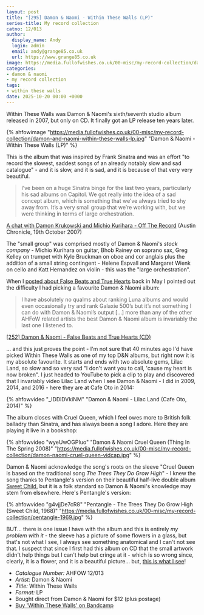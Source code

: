 ```yaml
---
layout: post
title: "[295] Damon & Naomi - Within These Walls (LP)"
series-title: My record collection
catno: 12/013
author:
  display_name: Andy
  login: admin
  email: andy@grange85.co.uk
  url: https://www.grange85.co.uk
image: https://media.fullofwishes.co.uk/00-misc/my-record-collection/damon-and-naomi-within-these-walls-lp.jpg
categories:
- damon & naomi
- my record collection
tags:
- within these walls
date: 2025-10-20 00:00 +0000
---
```

Within These Walls was Damon & Naomi's sixth/seventh studio album released in 2007, but only on CD. It finally got an LP release ten years later.

{% ahfowimage "https://media.fullofwishes.co.uk/00-misc/my-record-collection/damon-and-naomi-within-these-walls-lp.jpg" "Damon & Naomi - Within These Walls (LP)" %}

This is the album that was inspired by Frank Sinatra and was an effort "to record the slowest, saddest songs of an already notably slow and sad catalogue" - and it is slow, and it is sad, and it is because of that very very beautiful.

<blockquote>
I’ve been on a huge Sinatra binge for the last two years, particularly his sad albums on Capitol. We got really into the idea of a sad concept album, which is something that we’ve always tried to shy away from. It’s a very small group that we’re working with, but we were thinking in terms of large orchestration.
</blockquote>
<p class="caption"><a href="https://www.austinchronicle.com/daily/music/2007-10-19/552669/">A chat with Damon Krukowski and Michio Kurihara - Off The Record</a> (Austin Chronicle, 19th October 2007)</p>

The "small group" was comprised mostly of Damon & Naomi's _stock company_ - Michio Kurihara on guitar, Bhob Rainey on soprano sax, Greg Kelley on trumpet with Kyle Bruckman on oboe and cor anglais plus the addition of a small string contingent - Helene Espvall and Margaret Wienk on cello and Katt Hernandez on violin - this was the "large orchestration".

When I [posted about False Beats and True Hearts](/2025/05/22/my-record-collection-damon-naomi-false-beats-and-true-hearts-cd/) back in May I pointed out the difficulty I had picking a favourite Damon & Naomi album:

<blockquote>
I have absolutely no qualms about ranking Luna albums and would even occasionally try and rank Galaxie 500’s but it’s not something I can do with Damon & Naomi’s output [...] more than any of the other AHFoW related artists the best Damon & Naomi album is invariably the last one I listened to.
</blockquote>
<p class="caption"><a href="/2025/05/22/my-record-collection-damon-naomi-false-beats-and-true-hearts-cd/">[252] Damon & Naomi - False Beats and True Hearts (CD)</a></p>

... and this just proves the point - I'm not sure that 40 minutes ago I'd have picked Within These Walls as one of my top D&N albums, but right now it is my absolute favourite. It starts and ends with two absolute gems, Lilac Land, so slow and so very sad "I don't want you to call, 'cause my heart is now broken". I just headed to YouTube to pick a clip to play and discovered that I invariably video Lilac Land when I see Damon & Naomi - I did in 2009, 2014, and 2016 - here they are at Cafe Oto in 2014:

{% ahfowvideo "_IDDlDVkiNM" "Damon & Naomi - Lilac Land (Cafe Oto, 2014)" %}

The album closes with Cruel Queen, which I feel owes more to British folk balladry than Sinatra, and has always been a song I adore. Here they are playing it live in a bookshop:

{% ahfowvideo "wyeUwOGPIuo" "Damon & Naomi Cruel Queen (Thing In The Spring 2008)" "https://media.fullofwishes.co.uk/00-misc/my-record-collection/damon-naomi-cruel-queen-vidcap.jpg" %}

Damon & Naomi acknowledge the song's roots on the sleeve "Cruel Queen is based on the traditional song _The Trees They Do Grow High_" - I knew the song thanks to Pentangle's version on their beautiful half-live double album [Sweet Child](https://en.wikipedia.org/wiki/Sweet_Child), but it is a folk standard so Damon & Naomi's knowledge may stem from elsewhere. Here's Pentangle's version:

{% ahfowvideo "g4vjjDe7cR8" "Pentangle - The Trees They Do Grow High (Sweet Child, 1968)" "https://media.fullofwishes.co.uk/00-misc/my-record-collection/pentangle-1969.jpg" %}

BUT... there is one issue I have with the album and this is entirely _my problem with it_ - the sleeve has a picture of some flowers in a glass, but that's not what I see, I always see something anatomical and I can't not see that. I suspect that since I first had this album on CD that the small artwork didn't help things but I can't help but cringe at it - which is so wrong since, clearly, it is a flower, and it is a beautiful picture... but, [this is what I see](https://www.cincymuseum.org/2020/08/18/whats-in-the-jar/)!

 - *Catalogue Number:* AHFOW 12/013
 - *Artist:* Damon & Naomi
 - *Title:* Within These Walls
 - *Format:* LP
 - Bought direct from Damon & Naomi for $12 (plus postage)
 - [Buy 'Within These Walls' on Bandcamp](https://damonandnaomi.bandcamp.com/album/within-these-walls)
